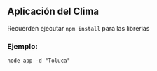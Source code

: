 ## Aplicación del Clima

Recuerden ejecutar ```npm install``` para las librerias

### Ejemplo:
```
node app -d "Toluca"
```